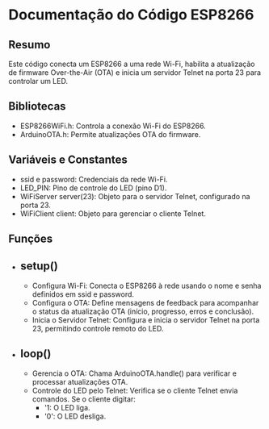 # Documentação do Código ESP8266

## Resumo
Este código conecta um ESP8266 a uma rede Wi-Fi, habilita a atualização de firmware Over-the-Air (OTA) e inicia um servidor Telnet na porta 23 para controlar um LED.

## Bibliotecas
* ESP8266WiFi.h: Controla a conexão Wi-Fi do ESP8266.
* ArduinoOTA.h: Permite atualizações OTA do firmware.

## Variáveis e Constantes
* ssid e password: Credenciais da rede Wi-Fi.
* LED_PIN: Pino de controle do LED (pino D1).
* WiFiServer server(23): Objeto para o servidor Telnet, configurado na porta 23.
* WiFiClient client: Objeto para gerenciar o cliente Telnet.

## Funções
  - ## setup()
    * Configura Wi-Fi: Conecta o ESP8266 à rede usando o nome e senha definidos em ssid e password.
    * Configura o OTA: Define mensagens de feedback para acompanhar o status da atualização OTA (início, progresso, erros e conclusão).
    * Inicia o Servidor Telnet: Configura e inicia o servidor Telnet na porta 23, permitindo controle remoto do LED.
  
  - ## loop()
    * Gerencia o OTA: Chama ArduinoOTA.handle() para verificar e processar atualizações OTA.
    * Controle do LED pelo Telnet: Verifica se o cliente Telnet envia comandos. Se o cliente digitar:
      * '1: O LED liga.
      * '0': O LED desliga.
